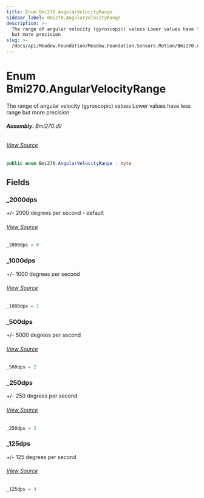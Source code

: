 ```yaml
---
title: Enum Bmi270.AngularVelocityRange
sidebar_label: Bmi270.AngularVelocityRange
description: >-
  The range of angular velocity (gyroscopic) values Lower values have less range
  but more precision
slug: >-
  /docs/api/Meadow.Foundation/Meadow.Foundation.Sensors.Motion/Bmi270.AngularVelocityRange
---
```

# Enum Bmi270.AngularVelocityRange
The range of angular velocity (gyroscopic) values
Lower values have less range but more precision

###### **Assembly**: Bmi270.dll
###### [View Source](https://github.com/WildernessLabs/Meadow.Foundation.git/blob/develop/Source/Meadow.Foundation.Peripherals/Sensors.Motion.Bmi270/Driver/Bmi270.Enums.cs#L52)
```csharp title="Declaration"
public enum Bmi270.AngularVelocityRange : byte
```
## Fields
### _2000dps
+/- 2000 degrees per second - default
###### [View Source](https://github.com/WildernessLabs/Meadow.Foundation.git/blob/develop/Source/Meadow.Foundation.Peripherals/Sensors.Motion.Bmi270/Driver/Bmi270.Enums.cs#L57)
```csharp title="Declaration"
_2000dps = 0
```
### _1000dps
+/- 1000 degrees per second
###### [View Source](https://github.com/WildernessLabs/Meadow.Foundation.git/blob/develop/Source/Meadow.Foundation.Peripherals/Sensors.Motion.Bmi270/Driver/Bmi270.Enums.cs#L61)
```csharp title="Declaration"
_1000dps = 1
```
### _500dps
+/- 5000 degrees per second
###### [View Source](https://github.com/WildernessLabs/Meadow.Foundation.git/blob/develop/Source/Meadow.Foundation.Peripherals/Sensors.Motion.Bmi270/Driver/Bmi270.Enums.cs#L65)
```csharp title="Declaration"
_500dps = 2
```
### _250dps
+/- 250 degrees per second
###### [View Source](https://github.com/WildernessLabs/Meadow.Foundation.git/blob/develop/Source/Meadow.Foundation.Peripherals/Sensors.Motion.Bmi270/Driver/Bmi270.Enums.cs#L69)
```csharp title="Declaration"
_250dps = 3
```
### _125dps
+/- 125 degrees per second
###### [View Source](https://github.com/WildernessLabs/Meadow.Foundation.git/blob/develop/Source/Meadow.Foundation.Peripherals/Sensors.Motion.Bmi270/Driver/Bmi270.Enums.cs#L73)
```csharp title="Declaration"
_125dps = 4
```
